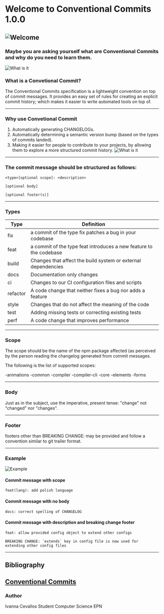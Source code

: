 # Welcome to Conventional Commits 1.0.0
![Welcome](https://www.icegif.com/wp-content/uploads/icegif-87.gif) 
-----------------
### Maybe you are asking yourself what are Conventional Commits and why do you need to learn them.
![What is it](https://cdn.dribbble.com/users/60517/screenshots/787426/questions.gif)
### What is a Convetional Commit?
The Conventional Commits specification is a lightweight convention on top of commit messages. It provides an easy set of rules for creating an explicit commit history; which makes it easier to write automated tools on top of.

----------
### Why use Convetional Commit
1. Automatically generating CHANGELOGs.
2. Automatically determining a semantic version bump (based on the types of commits landed).
3. Making it easier for people to contribute to your projects, by allowing them to explore a more structured commit history.
![What is it](https://cdn.dribbble.com/users/2103338/screenshots/7155620/media/65aeca6c38214e96cd6bfedbca9b843e.gif)
---------

### The commit message should be structured as follows:
```
<type>[optional scope]: <description>

[optional body]

[optional footer(s)]
```

-------------
### Types
|Type |Definition|
| ------ | ------ |
|fix |a commit of the type fix patches a bug in your codebase|
|feat|a commit of the type feat introduces a new feature to the codebase|
|build|Changes that affect the build system or external dependencies|
|docs|Documentation only changes|
|ci|Changes to our CI configuration files and scripts|
|refactor|A code change that neither fixes a bug nor adds a feature|
|style|Changes that do not affect the meaning of the code|
|test| Adding missing tests or correcting existing tests|
|perf|A code change that improves performance|

-----------
### Scope
The scope should be the name of the npm package affected (as perceived by the person reading the changelog generated from commit messages.

The following is the list of supported scopes:

-animations
-common
-compiler
-compiler-cli
-core
-elements
-forms

------------
### Body 
Just as in the subject, use the imperative, present tense: "change" not "changed" nor "changes". 

-----------
### Footer
footers other than BREAKING CHANGE: <description> may be provided and follow a convention similar to git trailer format.
  
-----------
### Example
![Example](https://jonmgomes.com/wp-content/uploads/2020/03/Liquid-Lightbulb-Animation-V2-800x600-1.gif) 
 
#### Commit message with scope
  ```
  feat(lang): add polish language
  ```
  #### Commit message with no body
  ```
  docs: correct spelling of CHANGELOG
  ```
  #### Commit message with description and breaking change footer
  ```
  feat: allow provided config object to extend other configs

BREAKING CHANGE: `extends` key in config file is now used for extending other config files
  ```

---------
  ## Bibliography
[Conventional Commits](https://www.conventionalcommits.org/en/v1.0.0/)
-------
 ### Author
  Ivanna Cevallos
  Student Computer Science EPN


